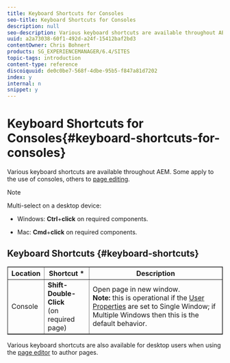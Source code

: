```yaml
---
title: Keyboard Shortcuts for Consoles
seo-title: Keyboard Shortcuts for Consoles
description: null
seo-description: Various keyboard shortcuts are available throughout AEM. Some apply to the use of consoles, others to page editing.
uuid: a2a73038-60f1-492d-a24f-15412baf2bd3
contentOwner: Chris Bohnert
products: SG_EXPERIENCEMANAGER/6.4/SITES
topic-tags: introduction
content-type: reference
discoiquuid: de0c0be7-568f-4dbe-95b5-f847a81d7202
index: y
internal: n
snippet: y
---
```


# Keyboard Shortcuts for Consoles{#keyboard-shortcuts-for-consoles}

Various keyboard shortcuts are available throughout AEM. Some apply to the use of consoles, others to [page editing](../../../sites/classic-ui-authoring/using/classic-page-author-keyboard-shortcuts.md).

>[!NOTE]
>
>Multi-select on a desktop device:
>
>* Windows: **Ctrl**+**click** on required components.  
>
>* Mac: **Cmd**+**click** on required components.
>

## Keyboard Shortcuts {#keyboard-shortcuts}

<table border="1" cellpadding="1" cellspacing="0" width="100%"> 
 <tbody> 
  <tr> 
   <th>Location</th> 
   <th>Shortcut *</th> 
   <th>Description</th> 
  </tr> 
  <tr> 
   <td>Console</td> 
   <td><strong><span class="code">Shift-Double-Click</span></strong><br /> (on required page)</td> 
   <td>Open page in new window.<br /> <strong>Note:</strong> this is operational if the <a href="../../../sites/classic-ui-authoring/using/author-env-user-props.md">User Properties</a> are set to Single Window; if Multiple Windows then this is the default behavior.</td> 
  </tr> 
 </tbody> 
</table>

Various keyboard shortcuts are also available for desktop users when using the [page editor](../../../sites/classic-ui-authoring/using/classic-page-author-keyboard-shortcuts.md) to author pages.
